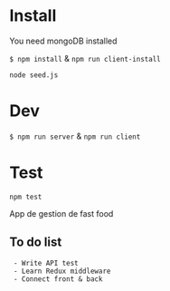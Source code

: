 # Install

You need mongoDB installed

`$ npm install` & `npm run client-install`

`node seed.js`

# Dev

`$ npm run server` & `npm run client`

# Test

`npm test`


App de gestion de fast food

## To do list

     - Write API test
     - Learn Redux middleware
     - Connect front & back
